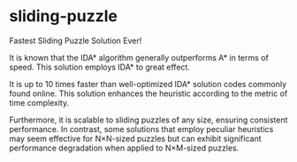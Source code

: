 # sliding-puzzle

Fastest Sliding Puzzle Solution Ever!

It is known that the IDA* algorithm generally outperforms A* in terms of speed. This solution employs IDA* to great effect.

It is up to 10 times faster than well-optimized IDA* solution codes commonly found online. This solution enhances the heuristic according to the metric of time complexity.

Furthermore, it is scalable to sliding puzzles of any size, ensuring consistent performance. In contrast, some solutions that employ peculiar heuristics may seem effective for N×N-sized puzzles but can exhibit significant performance degradation when applied to N×M-sized puzzles.
